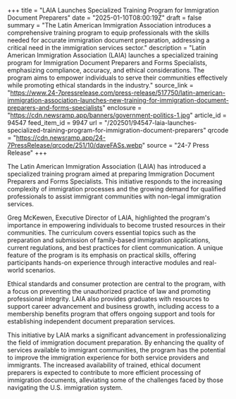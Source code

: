+++
title = "LAIA Launches Specialized Training Program for Immigration Document Preparers"
date = "2025-01-10T08:00:19Z"
draft = false
summary = "The Latin American Immigration Association introduces a comprehensive training program to equip professionals with the skills needed for accurate immigration document preparation, addressing a critical need in the immigration services sector."
description = "Latin American Immigration Association (LAIA) launches a specialized training program for Immigration Document Preparers and Forms Specialists, emphasizing compliance, accuracy, and ethical considerations. The program aims to empower individuals to serve their communities effectively while promoting ethical standards in the industry."
source_link = "https://www.24-7pressrelease.com/press-release/517750/latin-american-immigration-association-launches-new-training-for-immigration-document-preparers-and-forms-specialists"
enclosure = "https://cdn.newsramp.app/banners/government-politics-1.jpg"
article_id = 94547
feed_item_id = 9947
url = "/202501/94547-laia-launches-specialized-training-program-for-immigration-document-preparers"
qrcode = "https://cdn.newsramp.app/24-7PressRelease/qrcode/251/10/daveFASs.webp"
source = "24-7 Press Release"
+++

<p>The Latin American Immigration Association (LAIA) has introduced a specialized training program aimed at preparing Immigration Document Preparers and Forms Specialists. This initiative responds to the increasing complexity of immigration processes and the growing demand for qualified professionals to assist immigrant communities with non-legal immigration services.</p><p>Greg McKewen, Executive Director of LAIA, highlighted the program's importance in empowering individuals to become trusted resources in their communities. The curriculum covers essential topics such as the preparation and submission of family-based immigration applications, current regulations, and best practices for client communication. A unique feature of the program is its emphasis on practical skills, offering participants hands-on experience through interactive modules and real-world scenarios.</p><p>Ethical standards and consumer protection are central to the program, with a focus on preventing the unauthorized practice of law and promoting professional integrity. LAIA also provides graduates with resources to support career advancement and business growth, including access to a membership benefits program that offers ongoing support and tools for establishing independent document preparation services.</p><p>This initiative by LAIA marks a significant advancement in professionalizing the field of immigration document preparation. By enhancing the quality of services available to immigrant communities, the program has the potential to improve the immigration experience for both service providers and immigrants. The increased availability of trained, ethical document preparers is expected to contribute to more efficient processing of immigration documents, alleviating some of the challenges faced by those navigating the U.S. immigration system.</p>